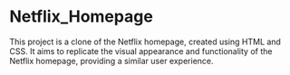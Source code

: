 # Netflix_Homepage
This project is a clone of the Netflix homepage, created using HTML and CSS. It aims to replicate the visual appearance and functionality of the Netflix homepage, providing a similar user experience.

